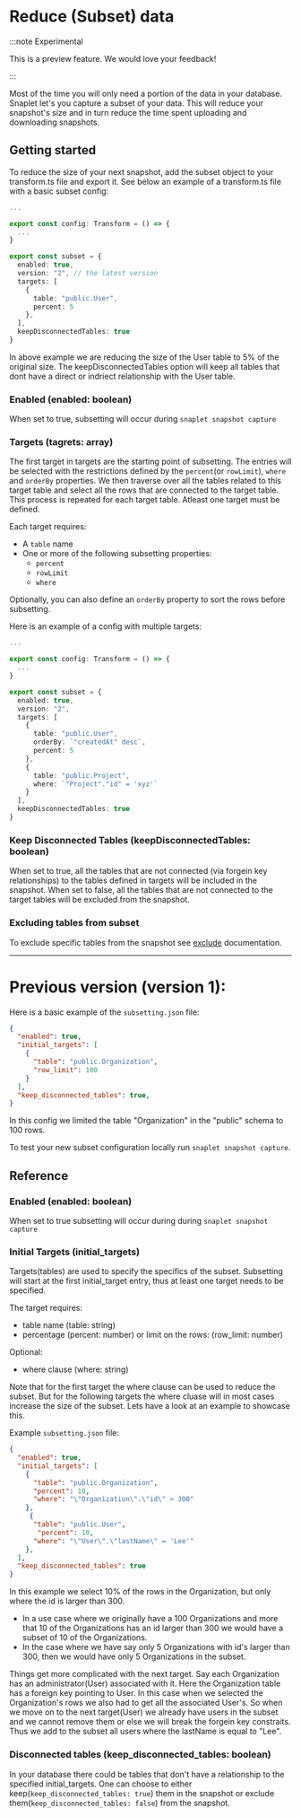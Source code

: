 # Reduce (Subset) data

:::note Experimental

This is a preview feature. We would love your feedback!

:::


Most of the time you will only need a portion of the data in your database. Snaplet let's you capture a subset of your data. This will reduce your snapshot's size and in turn reduce the time spent uploading and downloading snapshots.

## Getting started

To reduce the size of your next snapshot, add the subset object to your transform.ts file and export it.
See below an example of a transform.ts file with a basic subset config:

```ts
...

export const config: Transform = () => {
  ...
}

export const subset = {
  enabled: true,
  version: "2", // the latest version
  targets: [
    {
      table: "public.User",
      percent: 5
    },
  ],
  keepDisconnectedTables: true
}

```
In above example we are reducing the size of the User table to 5% of the original size. The keepDisconnectedTables option will keep all tables that dont have a direct or indriect relationship with the User table.


### Enabled (enabled: boolean)
When set to true, subsetting will occur during `snaplet snapshot capture`

### Targets (tagrets: array)
The first target in targets are the starting point of subsetting. The entries will be selected with the restrictions defined by the `percent`(or `rowLimit`), `where` and `orderBy` properties. We then traverse over all the tables related to this target table and select all the rows that are connected to the target table. This process is repeated for each target table.
Atleast one target must be defined.

Each target requires:
* A `table` name 
* One or more of the following subsetting properties:
  * `percent` 
  * `rowLimit` 
  * `where` 

Optionally, you can also define an `orderBy` property to sort the rows before subsetting.

Here is an example of a config with multiple targets:

```ts
...

export const config: Transform = () => {
  ...
}

export const subset = {
  enabled: true,
  version: "2",
  targets: [
    {
      table: "public.User",
      orderBy: `"createdAt" desc`,
      percent: 5
    },
    {
      table: "public.Project",
      where: `"Project"."id" = 'xyz'`
    }
  ],
  keepDisconnectedTables: true
}

```

### Keep Disconnected Tables (keepDisconnectedTables: boolean)

When set to true, all the tables that are not connected (via forgein key relationships) to the tables defined in targets will be included in the snapshot. When set to false, all the tables that are not connected to the target tables will be excluded from the snapshot.

### Excluding tables from subset

To exclude specific tables from the snapshot see [exclude](docs/04-references/data-operations/03-exclude.md) documentation.


<!-- 
Subset version 2 dont have the customs forgeinKeys option yet. (Issue: https://linear.app/snaplet/issue/S-288/subset-version-2-custom-forgeinkeys-in-config)
### Foreign keys (foreignKeys: array, optional)

We use the foreign keys to traverse the databse when creating a subet. We use all non-nullable foreign keys and detect nullable forgein keys that will not cause a circular reference. The nullable forgein keys can be manually override with the `forgeinKeys` property.

The foreignKeys property is an array of objects with the following properties:
* `table` - the table name
* `column` - the column name
* `targetTable` - the target table name
* `targetColumn` - the target column name

Here is an example of a transform.ts file with a subset config that uses the foreignKeys property:

```ts



``` -->



---
# Previous version (version 1):

Here is a basic example of the `subsetting.json` file:

```json
{
  "enabled": true,
  "initial_targets": [
    {
      "table": "public.Organization",
      "row_limit": 100
    }
  ],
  "keep_disconnected_tables": true,
}
```
In this config we limited the table "Organization" in the "public" schema to 100 rows.

To test your new subset configuration locally run `snaplet snapshot capture`.

## Reference

### Enabled (enabled: boolean)
When set to true subsetting will occur during during `snaplet snapshot capture`

### Initial Targets (initial_targets)
Targets(tables) are used to specify the specifics of the subset. Subsetting will start at the first initial_target entry, thus at least one target needs to be specified. 

The target requires:
* table name (table: string)
* percentage (percent: number) or limit on the rows: (row_limit: number)

Optional:
* where clause (where: string)

Note that for the first target the where clause can be used to reduce the subset. But for the following targets the where cluase will in most cases increase the size of the subset. Lets have a look at an example to showcase this.

Example `subsetting.json` file:
```json
{
  "enabled": true,
  "initial_targets": [
    {
      "table": "public.Organization",
      "percent": 10,
      "where": "\"Organization\".\"id\" > 300"
    },
     {
      "table": "public.User",
       "percent": 10,
      "where": "\"User\".\"lastName\" = 'Lee'"
    },
  ],
  "keep_disconnected_tables": true
}
```
In this example we select 10% of the rows in the Organization, but only where the id is larger than 300. 
* In a use case where we originally have a 100 Organizations and more that 10 of the Organizations has an id larger than 300 we would have a subset of 10 of the Organizations. 
* In the case where we have say only 5 Organizations with id's larger than 300, then we would have only 5 Organizations in the subset.

Things get more complicated with the next target. Say each Organization has an administrator(User) associated with it. Here the Organization table has a foreign key pointing to User. In this case when we selected the Organization's rows we also had to get all the associated User's. So when we move on to the next target(User) we already have users in the subset and we cannot remove them or else we will break the forgein key constraits. Thus we add to the subset all users where the lastName is equal to "Lee".

### Disconnected tables (keep_disconnected_tables: boolean)

In your database there could be tables that don't have a relationship to the specified initial_targets. One can choose to either keep(`keep_disconnected_tables: true`) them in the snapshot or exclude them(`keep_disconnected_tables: false`) from the snapshot. 

